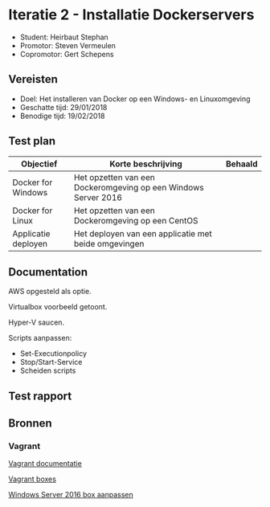 # Iteratie 2 - Installatie Dockerservers

- Student: Heirbaut Stephan
- Promotor: Steven Vermeulen
- Copromotor: Gert Schepens

## Vereisten

- Doel: Het installeren van Docker op een Windows- en Linuxomgeving
- Geschatte tijd: 29/01/2018
- Benodige tijd: 19/02/2018

## Test plan

|Objectief|Korte beschrijving|Behaald|
|---------|------------------|-------|
|Docker for Windows|Het opzetten van een Dockeromgeving op een Windows Server 2016||
|Docker for Linux|Het opzetten van een Dockeromgeving op een CentOS||
|Applicatie deployen|Het deployen van een applicatie met beide omgevingen||

## Documentation

AWS opgesteld als optie.

Virtualbox voorbeeld getoont.

Hyper-V saucen.

Scripts aanpassen:
  - Set-Executionpolicy
  - Stop/Start-Service
  - Scheiden scripts

## Test rapport



## Bronnen

### Vagrant

[Vagrant documentatie](https://www.vagrantup.com/docs/index.html)

[Vagrant boxes](https://app.vagrantup.com/boxes/search)

[Windows Server 2016 box aanpassen](https://app.vagrantup.com/mwrock/boxes/Windows2016)

